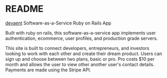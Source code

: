 # README

[devaent](http://soutendijk.com) Software-as-a-Service Ruby on Rails App

Built with ruby on rails, this software-as-a-service app implements user authentication, 
ecommerce, user profiles, and production grade servers.


This site is built to connect developers, entrepreneurs, and investors looking to
work with each other and create their dream product. Users can sign up and choose
between two plans, basic or pro. Pro costs $10 per month and allows the user to view
other another user's contact details. Payments are made using the Stripe API.